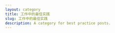 ```yaml
---
layout: category
title: 工作中的最佳实践
slug: 工作中的最佳实践
description: A category for best practice posts.
---
```

